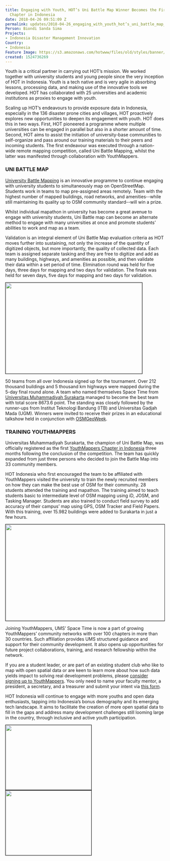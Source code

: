 ```yaml
---
title: Engaging with Youth, HOT’s Uni Battle Map Winner Becomes the First YouthMappers
  Chapter in Indonesia
date: 2018-04-26 09:51:09 Z
permalink: updates/2018-04-26_engaging_with_youth_hot’s_uni_battle_map_winner_becomes_the_first_youthmappers
Person: Biondi Sanda Sima
Projects:
- Indonesia Disaster Management Innovation
Country:
- Indonesia
Feature Image: https://s3.amazonaws.com/hotwww/files/old/styles/banner/public/Screen+Shot+2018-04-26+at+4.48.43+PM.png
created: 1524736269
---
```


Youth is a critical partner in carrying out HOT’s mission. We worked together with university students and young people since the very inception of HOT in Indonesia. Youth is a tech native and is very agile in absorbing lessons, processing data, and making use of the innovative tools we developed. HOT has collaborated with 25 universities and academic institutions as proxies to engage with youth.

Scaling up HOT’s endeavours to provide exposure data in Indonesia, especially in the 136 disaster prone cities and villages, HOT proactively explores new opportunities to deepen its engagement with youth. HOT does this in two ways. First, HOT pioneered a programme where multiple universities can be engaged in parallel but also in a shorter amount of time. Second, HOT aims to assist the initiation of university-base communities to self-organize and pass around our training materials to their peers and incoming students. The first endeavour was executed through a nation-wide remote mapping competition, called Uni Battle Mapping, whilst the latter was manifested through collaboration with YouthMappers.

### UNI BATTLE MAP

<a href="https://openstreetmap.id/battlemap/" target="_blank">University Battle Mapping</a> is an innovative programme to continue engaging with university students to simultaneously map on OpenStreetMap. Students work in teams to map pre-assigned areas remotely. Team with the highest number of mapped buildings, road networks, and amenities--while still maintaining its quality up to OSM community standard--will win a prize.

Whilst individual mapathon in university has become a great avenue to engage with university students, Uni Battle map can become an alternate method to engage with many universities at once and promote students’ abilities to work and map as a team.

Validation is an integral element of Uni Battle Map evaluation criteria as HOT moves further into sustaining, not only the increase of the quantity of digitized objects, but more importantly, the quality of collected data. Each team is assigned separate tasking and they are free to digitize and add as many buildings, highways, and amenities as possible, and then validate their data within a set period of time. Elimination round was held for five days, three days for mapping and two days for validation. The finale was held for seven days, five days for mapping and two days for validation.

<img style="border: 1pt solid #000000; transform: rotate(0rad);width:433px;height:288px;" src="https://lh5.googleusercontent.com/Imn-T_bRf_HFH14ezSEhvF_VfRDHmCzOwhDKG18RUo8EnzTUTS2H0Aowh8knEhIaL3L8xGWaB_FhoLTKq9ydFt53zw2n4uOBNrwIoey_1TMIs0LnB26O58WqUYLQF0paxxi-F-vh" alt="">

50 teams from all over Indonesia signed up for the tournament. Over 212 thousand buildings and 5 thousand km highways were mapped during the 5-day final round alone. A team who named themselves Space Time from <a href="http://www.ums.ac.id" target="_self">Universitas Muhammadiyah Surakarta</a> managed to become the best team with total score 8673.6 point. The standing was closely followed by the runner-ups from Institut Teknologi Bandung (ITB) and Universitas Gadjah Mada (UGM). Winners were invited to receive their prizes in an educational talkshow held in conjunction with <a href="http://osmgeoweek.org" target="_blank">OSMGeoWeek</a>.

### TRAINING YOUTHMAPPERS

Universitas Muhammadiyah Surakarta, the champion of Uni Battle Map, was officially registered as the first <a href="http://www.youthmappers.org/chapter-listing" target="_blank">YouthMappers Chapter in Indonesia</a> three months following the conclusion of the competition. The team has quickly expanded from just three persons who decided to join the Battle Map into 33 community members.

HOT Indonesia who first encouraged the team to be affiliated with YouthMappers visited the university to train the newly recruited members on how they can make the best use of OSM for their community. 28 students attended the training and mapathon. The training aimed to teach students basic to intermediate level of OSM mapping using iD, JOSM, and Tasking Manager. Students are also trained to conduct field survey to add accuracy of their campus’ map using GPS, OSM Tracker and Field Papers. With this training, over 15.982 buildings were added to Surakarta in just a few hours.

<img style="border: 1pt solid #000000; transform: rotate(0rad);width:624px;height:305px;" src="https://lh5.googleusercontent.com/mQlKv-CWv2S6phw23G-bWTRIunwO_l1v7XWXJ6hli8bTFo25LVs21epkULteFFS71NSCuSiwla1yZ6rczB0dsQ8dOXWZVvC-oCp6tcOXRqWB4y4XnzOa05oR2V9ozF9Vf2qMDLTB" alt="">

Joining YouthMappers, UMS’ Space Time is now a part of growing YouthMappers’ community networks with over 100 chapters in more than 30 countries. Such affiliation provides UMS structured guidance and support for their community development. It also opens up opportunities for future project collaborations, training, and research fellowship within the network.

If you are a student leader, or are part of an existing student club who like to map with open spatial data or are keen to learn more about how such data yields impact to solving real development problems, please <a href="http://www.youthmappers.org/on-boarding" target="_self">consider signing up to YouthMappers</a>. You only need to name your faculty mentor, a president, a secretary, and a treasurer and submit your intent via <a href="https://docs.google.com/forms/d/e/1FAIpQLSf6E93w4wNQ3pp5W5cKFaoUIw0mhMYt_UQTDicVgsY8Q0VTYQ/viewform" target="_self">this form</a>.

HOT Indonesia will continue to engage with more youths and open data enthusiasts, tapping into Indonesia’s bonus demography and its emerging tech landscape. It aims to facilitate the creation of more open spatial data to fill in the gaps and address many development challenges still looming large in the country, through inclusive and active youth participation.

<img style="border: 1pt solid #000000; transform: rotate(0rad);width:272px;height:205px;" src="https://lh3.googleusercontent.com/mzxlgQ9eOYhMFjtro5bRUh40eov_5zmvt_QdPXVNykx9m2Jks4RzNqciVJfDCM8jYSxe3HUd97Takxkh0xnQGW4Uuy-kskNGomzIjUudy8H42hKNsixcTWgv16WdNOaDRnaHor5O" alt=""><img style="border: 1pt solid #000000; transform: rotate(0rad);width:272px;height:205px;" src="https://lh3.googleusercontent.com/UUpQpIAUVBPVb6R_xzTBBfzyKgjp8SysB8x0JZ2mELglQqYOCas07hwAHi0iCB4Obu5UOM7XqgX7MAGmFp1mpPrUldoifoXbS0cMJOOI37NwiAefYYIhiZwM9PwTmMowU-Viiwdo" alt="">
